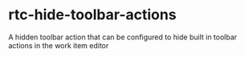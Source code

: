 # rtc-hide-toolbar-actions
A hidden toolbar action that can be configured to hide built in toolbar actions in the work item editor
